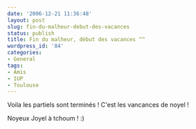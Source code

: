 ```yaml
---
date: '2006-12-21 11:36:48'
layout: post
slug: fin-du-malheur-debut-des-vacances
status: publish
title: Fin du malheur, début des vacances ^^
wordpress_id: '84'
categories:
- General
tags:
- Amis
- IUP
- Toulouse
---
```


Voila les partiels sont terminés ! C'est les vancances de noyel !

Noyeux Joyel à tchoum ! :)
